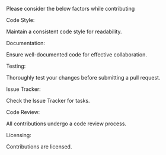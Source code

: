Please consider the below factors while contributing

Code Style:

Maintain a consistent code style for readability.

Documentation:

Ensure well-documented code for effective collaboration.

Testing:

Thoroughly test your changes before submitting a pull request.

Issue Tracker:

Check the Issue Tracker for tasks.

Code Review:

All contributions undergo a code review process.

Licensing:

Contributions are licensed.


